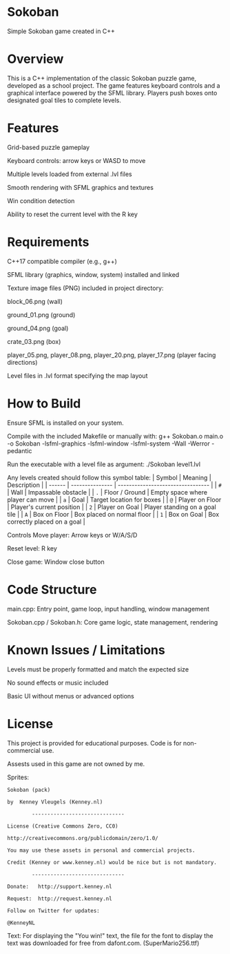 # Sokoban
Simple Sokoban game created in C++

# Overview
This is a C++ implementation of the classic Sokoban puzzle game, developed as a school project. The game features keyboard controls and a graphical interface powered by the SFML library. Players push boxes onto designated goal tiles to complete levels.

# Features
Grid-based puzzle gameplay

Keyboard controls: arrow keys or WASD to move

Multiple levels loaded from external .lvl files

Smooth rendering with SFML graphics and textures

Win condition detection

Ability to reset the current level with the R key

# Requirements
C++17 compatible compiler (e.g., g++)

SFML library (graphics, window, system) installed and linked

Texture image files (PNG) included in project directory:

block_06.png (wall)

ground_01.png (ground)

ground_04.png (goal)

crate_03.png (box)

player_05.png, player_08.png, player_20.png, player_17.png (player facing directions)

Level files in .lvl format specifying the map layout

# How to Build
Ensure SFML is installed on your system.

Compile with the included Makefile or manually with:
g++ Sokoban.o main.o -o Sokoban -lsfml-graphics -lsfml-window -lsfml-system -Wall -Werror -pedantic

Run the executable with a level file as argument:
./Sokoban level1.lvl

Any levels created should follow this symbol table:
| Symbol | Meaning         | Description                       |
| ------ | --------------- | --------------------------------- |
| `#`    | Wall            | Impassable obstacle               |
| `.`    | Floor / Ground  | Empty space where player can move |
| `a`    | Goal            | Target location for boxes         |
| `@`    | Player on Floor | Player's current position         |
| `2`    | Player on Goal  | Player standing on a goal tile    |
| `A`    | Box on Floor    | Box placed on normal floor        |
| `1`    | Box on Goal     | Box correctly placed on a goal    |


Controls
Move player: Arrow keys or W/A/S/D

Reset level: R key

Close game: Window close button

# Code Structure
main.cpp: Entry point, game loop, input handling, window management

Sokoban.cpp / Sokoban.h: Core game logic, state management, rendering

# Known Issues / Limitations
Levels must be properly formatted and match the expected size

No sound effects or music included

Basic UI without menus or advanced options

# License
This project is provided for educational purposes. Code is for non-commercial use.

Assests used in this game are not owned by me.

Sprites:

	Sokoban (pack)

	by  Kenney Vleugels (Kenney.nl)

			------------------------------

	License (Creative Commons Zero, CC0)

	http://creativecommons.org/publicdomain/zero/1.0/

	You may use these assets in personal and commercial projects.

	Credit (Kenney or www.kenney.nl) would be nice but is not mandatory.

			------------------------------
   
	Donate:   http://support.kenney.nl

	Request:  http://request.kenney.nl

	Follow on Twitter for updates:

	@KenneyNL

Text: 
For displaying the "You win!" text, the file for the font to display the
text was downloaded for free from dafont.com. (SuperMario256.ttf)

